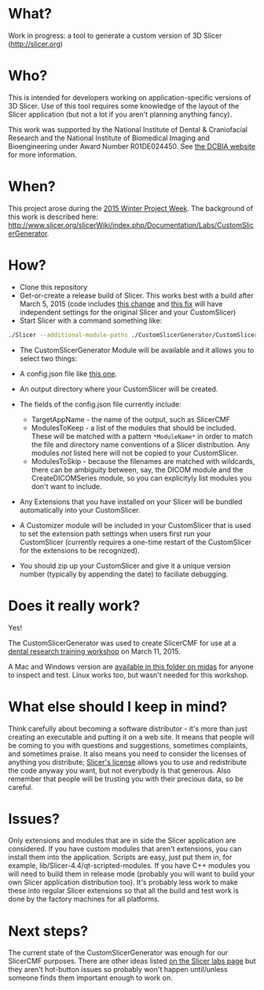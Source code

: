 # What?
Work in progress: a tool to generate a custom version of 3D Slicer (http://slicer.org)

# Who?
This is intended for developers working on application-specific versions of 3D Slicer.  Use of this tool requires some knowledge of the layout of the Slicer application (but not a lot if you aren't planning anything fancy).

This work was supported by the National Institute of Dental & Craniofacial Research and the National Institute of Biomedical Imaging and Bioengineering under Award Number R01DE024450.  See [the DCBIA website](https://sites.google.com/a/umich.edu/dentistry-image-computing/) for more information.

# When?
This project arose during the [2015 Winter Project Week](http://www.na-mic.org/Wiki/index.php/2015_Winter_Project_Week).  The background of this work is described here:
http://www.slicer.org/slicerWiki/index.php/Documentation/Labs/CustomSlicerGenerator.


# How?
* Clone this repository
* Get-or-create a release build of Slicer.  This works best with a build after March 5, 2015 (code includes [this change](https://github.com/Slicer/Slicer/commit/454fed0f5f2f8ea18269f2bfdfc4733326c4c6d7) and [this fix](https://github.com/Slicer/Slicer/commit/567055d01a362cfd23653f1a56b92869c2998a14) will have independent settings for the original Slicer and your CustomSlicer)
* Start Slicer with a command something like:
```sh
./Slicer --additional-module-paths ./CustomSlicerGenerator/CustomSlicerGenerator
```
* The CustomSlicerGenerator Module will be available and it allows you to select two things:
 * A config.json file like [this one](https://github.com/pieper/CustomSlicerGenerator/blob/master/CustomSlicerGenerator/sample.config.json).  
 * An output directory where your CustomSlicer will be created.


* The fields of the config.json file currently include:
   * TargetAppName - the name of the output, such as SlicerCMF
   * ModulesToKeep - a list of the modules that should be included.  These will be matched with a pattern `*ModuleName*` in order to match the file and directory name conventions of a Slicer distribution.  Any modules *not* listed here will not be copied to your CustomSlicer.
   * ModulesToSkip - because the filenames are matched with wildcards, there can be ambiguity between, say, the DICOM module and the CreateDICOMSeries module, so you can explicityly list modules you don't want to include.

* Any Extensions that you have installed on your Slicer will be bundled automatically into your CustomSlicer.
* A Customizer module will be included in your CustomSlicer that is used to set the extension path settings when users first run your CustomSlicer (currently requires a one-time restart of the CustomSlicer for the extensions to be recognized).
* You should zip up your CustomSlicer and give it a unique version number (typically by appending the date) to faciliate debugging.

# Does it really work?
Yes!

The CustomSlicerGenerator was used to create SlicerCMF for use at a [dental research training workshop](http://www.na-mic.org/Wiki/index.php/Construction_and_Superimposition_of_3D_Surface_Models_IADR_2015) on March 11, 2015.

A Mac and Windows version are [available in this folder on midas](http://slicer.kitware.com/midas3/folder/2717) for anyone to inspect and test.  Linux works too, but wasn't needed for this workshop.

# What else should I keep in mind?
Think carefully about becoming a software distributor - it's more than just creating an executable and putting it on a web site.  It means that people will be coming to you with questions and suggestions, sometimes complaints, and sometimes praise.  It also means you need to consider the licenses of anything you distribute; [Slicer's license](http://slicer.org/pages/LicenseText) allows you to use and redistribute the code anyway you want, but not everybody is that generous.  Also remember that people will be trusting you with their precious data, so be careful.

# Issues?
Only extensions and modules that are in side the Slicer application are considered.  If you have custom modules that aren't extensions, you can install them into the application.  Scripts are easy, just put them in, for example, lib/Slicer-4.4/qt-scripted-modules.  If you have C++ modules you will need to build them in release mode (probably you will want to build your own Slicer application distribution too).  It's probably less work to make these into regular Slicer extensions so that all the build and test work is done by the factory machines for all platforms.

# Next steps?
The current state of the CustomSlicerGenerator was enough for our SlicerCMF purposes.  There are other ideas listed [on the Slicer labs page](http://www.slicer.org/slicerWiki/index.php/Documentation/Labs/CustomSlicerGenerator) but they aren't hot-button issues so probably won't happen until/unless someone finds them important enough to work on.



